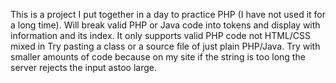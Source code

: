 This is a project I put together in a day to practice PHP (I have not used it for a long time).
Will break valid PHP or Java  code into tokens and display with information and its index. It only supports valid PHP code not HTML/CSS mixed in
Try pasting a class or a source file of just plain PHP/Java. Try with smaller amounts of code because on my site if the string is too long the server rejects the input astoo large.


